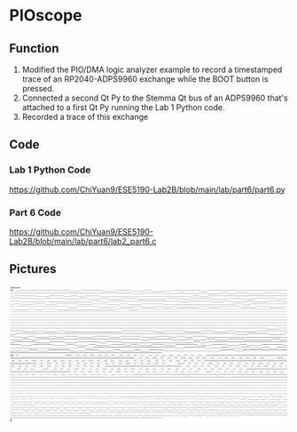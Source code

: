 # PIOscope

## Function
1. Modified the PIO/DMA logic analyzer example to record a timestamped trace of an RP2040-ADPS9960 exchange while the BOOT button is pressed.<br>
2. Connected a second Qt Py to the Stemma Qt bus of an ADPS9960 that's attached to a first Qt Py running the Lab 1 Python code.<br>
3. Recorded a trace of this exchange<br>

## Code
### Lab 1 Python Code
https://github.com/ChiYuan9/ESE5190-Lab2B/blob/main/lab/part6/part6.py
### Part 6 Code
https://github.com/ChiYuan9/ESE5190-Lab2B/blob/main/lab/part6/lab2_part6.c
## Pictures
![image](https://github.com/ChiYuan9/ESE5190-Lab2B/blob/main/lab/part6/part6.png)
